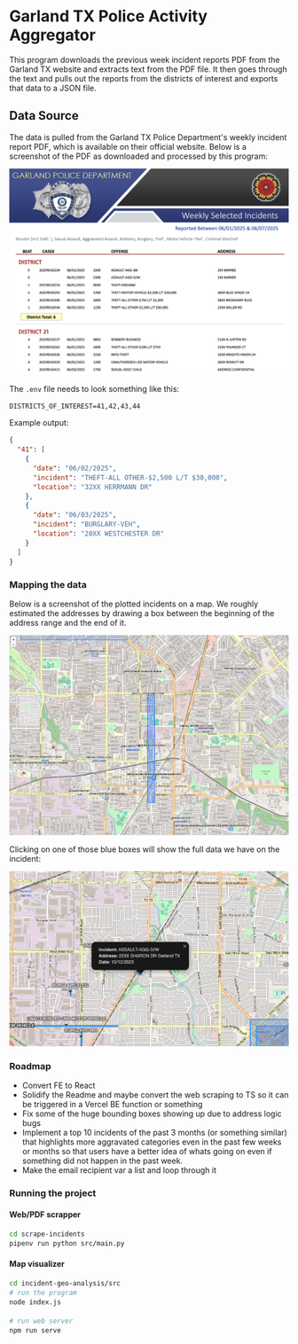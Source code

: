 # Garland TX Police Activity Aggregator

This program downloads the previous week incident reports PDF from the Garland TX website and extracts text from the PDF file. It then goes through the text and pulls out the reports from the districts of interest and exports that data to a JSON file.

## Data Source

The data is pulled from the Garland TX Police Department's weekly incident report PDF, which is available on their official website. Below is a screenshot of the PDF as downloaded and processed by this program:

![Screenshot of incident report PDF](pdf-screenshot.png)

The `.env` file needs to look something like this:

```
DISTRICTS_OF_INTEREST=41,42,43,44
```

Example output:

```json
{
  "41": [
    {
      "date": "06/02/2025",
      "incident": "THEFT-ALL OTHER-$2,500 L/T $30,000",
      "location": "32XX HERRMANN DR"
    },
    {
      "date": "06/03/2025",
      "incident": "BURGLARY-VEH",
      "location": "20XX WESTCHESTER DR"
    }
  ]
}
```

### Mapping the data

Below is a screenshot of the plotted incidents on a map. We roughly estimated the addresses by drawing a box between the beginning of the address range and the end of it.

![Screenshot of plotted incidents](plotted-incidents.png)

Clicking on one of those blue boxes will show the full data we have on the incident:

![Screenshot of plotted incidents](incident-more-info.png)

### Roadmap

- Convert FE to React
- Solidify the Readme and maybe convert the web scraping to TS so it can be triggered in a Vercel BE function or something
- Fix some of the huge bounding boxes showing up due to address logic bugs
- Implement a top 10 incidents of the past 3 months (or something similar) that highlights more aggravated categories even in the past few weeks or months so that users have a better idea of whats going on even if something did not happen in the past week.
- Make the email recipient var a list and loop through it

### Running the project

#### Web/PDF scrapper

```bash
cd scrape-incidents
pipenv run python src/main.py
```

#### Map visualizer

```bash
cd incident-geo-analysis/src
# run the program
node index.js

# run web server
npm run serve
```
